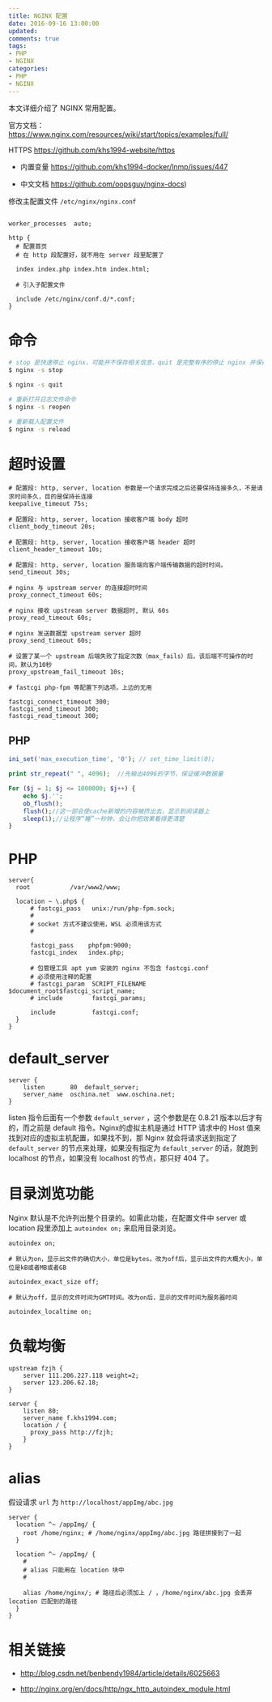 ```yaml
---
title: NGINX 配置
date: 2016-09-16 13:00:00
updated:
comments: true
tags:
- PHP
- NGINX
categories:
- PHP
- NGINX
---
```


本文详细介绍了 NGINX 常用配置。

官方文档：https://www.nginx.com/resources/wiki/start/topics/examples/full/

HTTPS https://github.com/khs1994-website/https

<!--more-->

* 内置变量 https://github.com/khs1994-docker/lnmp/issues/447

* 中文文档 https://github.com/oopsguy/nginx-docs)

修改主配置文件 `/etc/nginx/nginx.conf`

```nginx

worker_processes  auto;

http {
  # 配置首页
  # 在 http 段配置好，就不用在 server 段里配置了

  index index.php index.htm index.html;

  # 引入子配置文件

  include /etc/nginx/conf.d/*.conf;
}
```

# 命令

```bash
# stop 是快速停止 nginx，可能并不保存相关信息，quit 是完整有序的停止 nginx 并保存相关信息
$ nginx -s stop

$ nginx -s quit

# 重新打开日志文件命令
$ nginx -s reopen

# 重新载入配置文件
$ nginx -s reload
```

# 超时设置

```nginx
# 配置段: http, server, location 参数是一个请求完成之后还要保持连接多久，不是请求时间多久，目的是保持长连接
keepalive_timeout 75s;

# 配置段: http, server, location 接收客户端 body 超时
client_body_timeout 20s;

# 配置段: http, server, location 接收客户端 header 超时
client_header_timeout 10s;

# 配置段: http, server, location 服务端向客户端传输数据的超时时间。
send_timeout 30s;

# nginx 与 upstream server 的连接超时时间
proxy_connect_timeout 60s;

# nginx 接收 upstream server 数据超时, 默认 60s
proxy_read_timeout 60s;

# nginx 发送数据至 upstream server 超时
proxy_send_timeout 60s;

# 设置了某一个 upstream 后端失败了指定次数（max_fails）后，该后端不可操作的时间，默认为10秒
proxy_upstream_fail_timeout 10s;

# fastcgi php-fpm 等配置下列选项，上边的无用

fastcgi_connect_timeout 300;
fastcgi_send_timeout 300;
fastcgi_read_timeout 300;
```

## PHP

```php
ini_set('max_execution_time', '0'); // set_time_limit(0);

print str_repeat(" ", 4096);  //先输出4096的字节，保证缓冲数据量

For ($j = 1; $j <= 1000000; $j++) {
    echo $j.'';
    ob_flush();
    flush();//这一部会使cache新增的内容被挤出去，显示到阅读器上
    sleep(1);//让程序“睡”一秒钟，会让你把效果看得更清楚
}
```

# PHP

```nginx
server{
  root           /var/www2/www;

  location ~ \.php$ {
      # fastcgi_pass   unix:/run/php-fpm.sock;
      #
      # socket 方式不建议使用，WSL 必须用该方式
      #

      fastcgi_pass    phpfpm:9000;
      fastcgi_index   index.php;

      # 包管理工具 apt yum 安装的 nginx 不包含 fastcgi.conf
      # 必须使用注释的配置
      # fastcgi_param  SCRIPT_FILENAME  $document_root$fastcgi_script_name;
      # include        fastcgi_params;

      include          fastcgi.conf;
  }
}
```

# default_server

```nginx
server {
    listen       80  default_server;
    server_name  oschina.net  www.oschina.net;
}       
```

listen 指令后面有一个参数 `default_server` ，这个参数是在 0.8.21 版本以后才有的，而之前是 default 指令。Nginx的虚拟主机是通过 HTTP 请求中的 Host 值来找到对应的虚拟主机配置，如果找不到，那 Nginx 就会将请求送到指定了 `default_server` 的节点来处理，如果没有指定为 `default_server` 的话，就跑到 localhost 的节点，如果没有 localhost 的节点，那只好 404 了。

# 目录浏览功能

Nginx 默认是不允许列出整个目录的。如需此功能，在配置文件中 server 或 location 段里添加上 `autoindex on;` 来启用目录浏览。

```nginx
autoindex on;

# 默认为on，显示出文件的确切大小，单位是bytes。改为off后，显示出文件的大概大小，单位是kB或者MB或者GB

autoindex_exact_size off;

# 默认为off，显示的文件时间为GMT时间。改为on后，显示的文件时间为服务器时间

autoindex_localtime on;
```

# 负载均衡

```nginx
upstream fzjh {
    server 111.206.227.118 weight=2;
    server 123.206.62.18;
}

server {
    listen 80;
    server_name f.khs1994.com;
    location / {
      proxy_pass http://fzjh;
    }
}
```

# alias

假设请求 `url` 为 `http://localhost/appImg/abc.jpg`

```nginx
server {
  location ^~ /appImg/ {
    root /home/nginx; # /home/nginx/appImg/abc.jpg 路径拼接到了一起
  }

  location ^~ /appImg/ {
    #
    # alias 只能用在 location 块中
    #

    alias /home/nginx/; # 路径后必须加上 / ，/home/nginx/abc.jpg 会丢弃 location 匹配到的路径
  }
}
```

# 相关链接

* http://blog.csdn.net/benbendy1984/article/details/6025663

* http://nginx.org/en/docs/http/ngx_http_autoindex_module.html
